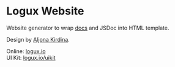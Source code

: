 # Logux Website

Website generator to wrap [docs] and JSDoc into HTML template.

Design by [Aljona Kirdina](https://twitter.com/egodyston).

Online: [logux.io](https://logux.io/)<br>
UI Kit: [logux.io/uikit](https://logux.io/uikit/)


[docs]: https://github.com/logux/logux-docs
